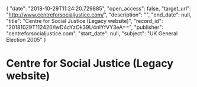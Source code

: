{
  "date": "2018-10-29T11:24:20.729885", 
  "open_access": false, 
  "target_url": "http://www.centreforsocialjustice.com/", 
  "description": "", 
  "end_date": null, 
  "title": "Centre for Social Justice (Legacy website)", 
  "record_id": "20181029T112420/lwD4cYzOk39U4nlYfVY3eA==", 
  "publisher": "centreforsocialjustice.com", 
  "start_date": null, 
  "subject": "UK General Election 2005"
}

# Centre for Social Justice (Legacy website)


